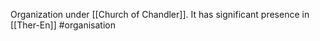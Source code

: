 Organization under [[Church of Chandler]].
It has significant presence in [[Ther-En]]
#organisation 